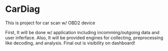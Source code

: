 # CarDiag
This is project for car scan w/ OBD2 device

First, It will be done w/ application including incomming/outgoing data and user inferface. 
Also, It will be provided engines for collecting, preprocessing like decoding, and analysis. Final out is visibility on dashboard!
